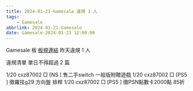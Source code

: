 ```yaml
---
title: 2024-01-21-Gamesale 違規 1 人
tags:
    - Gamesale
abbrlink: 2024-01-21-Gamesale
date: Gamesale-2024-01-21 12:00:00
---
```

Gamesale 板 [板規連結](https://www.ptt.cc/bbs/Gossiping/M.1637425085.A.07D.html)
昨天違規 1 人
<!-- more -->

違規清單
單日不得超過 2 篇

1/20 cxz87002 □ [NS  ] 售二手switch 一般版附贈遊戲
1/20 cxz87002 □ [PS5 ] 徵羅技g29 方向盤 排桿
1/20 cxz87002 □ [PS5 ] 徵PSN點數卡2000點 85折
